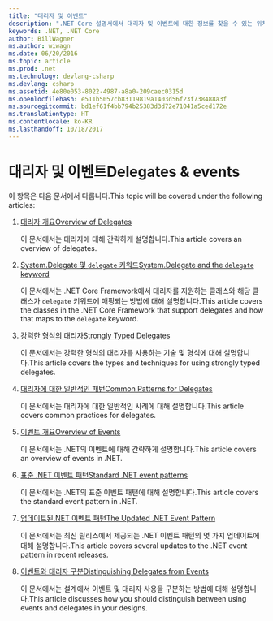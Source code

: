 ```yaml
---
title: "대리자 및 이벤트"
description: ".NET Core 설명서에서 대리자 및 이벤트에 대한 정보를 찾을 수 있는 위치를 확인합니다."
keywords: .NET, .NET Core
author: BillWagner
ms.author: wiwagn
ms.date: 06/20/2016
ms.topic: article
ms.prod: .net
ms.technology: devlang-csharp
ms.devlang: csharp
ms.assetid: 4e80e053-8022-4987-a8a0-209caec0315d
ms.openlocfilehash: e511b5057cb83119819a1403d56f23f738488a3f
ms.sourcegitcommit: bd1ef61f4bb794b25383d3d72e71041a5ced172e
ms.translationtype: HT
ms.contentlocale: ko-KR
ms.lasthandoff: 10/18/2017
---
```

# <a name="delegates--events"></a><span data-ttu-id="889ad-104">대리자 및 이벤트</span><span class="sxs-lookup"><span data-stu-id="889ad-104">Delegates & events</span></span>

<span data-ttu-id="889ad-105">이 항목은 다음 문서에서 다룹니다.</span><span class="sxs-lookup"><span data-stu-id="889ad-105">This topic will be covered under the following articles:</span></span>

1. [<span data-ttu-id="889ad-106">대리자 개요</span><span class="sxs-lookup"><span data-stu-id="889ad-106">Overview of Delegates</span></span>](delegates-overview.md)

    <span data-ttu-id="889ad-107">이 문서에서는 대리자에 대해 간략하게 설명합니다.</span><span class="sxs-lookup"><span data-stu-id="889ad-107">This article covers an overview of delegates.</span></span>

2. [<span data-ttu-id="889ad-108">System.Delegate 및 `delegate` 키워드</span><span class="sxs-lookup"><span data-stu-id="889ad-108">System.Delegate and the `delegate` keyword</span></span>](delegate-class.md)

    <span data-ttu-id="889ad-109">이 문서에서는 .NET Core Framework에서 대리자를 지원하는 클래스와 해당 클래스가 `delegate` 키워드에 매핑되는 방법에 대해 설명합니다.</span><span class="sxs-lookup"><span data-stu-id="889ad-109">This article covers the classes in the .NET Core Framework that support delegates and how that maps to the `delegate` keyword.</span></span>

3. [<span data-ttu-id="889ad-110">강력한 형식의 대리자</span><span class="sxs-lookup"><span data-stu-id="889ad-110">Strongly Typed Delegates</span></span>](delegates-strongly-typed.md)

    <span data-ttu-id="889ad-111">이 문서에서는 강력한 형식의 대리자를 사용하는 기술 및 형식에 대해 설명합니다.</span><span class="sxs-lookup"><span data-stu-id="889ad-111">This article covers the types and techniques for using strongly typed delegates.</span></span>

4. [<span data-ttu-id="889ad-112">대리자에 대한 일반적인 패턴</span><span class="sxs-lookup"><span data-stu-id="889ad-112">Common Patterns for Delegates</span></span>](delegates-patterns.md)

    <span data-ttu-id="889ad-113">이 문서에서는 대리자에 대한 일반적인 사례에 대해 설명합니다.</span><span class="sxs-lookup"><span data-stu-id="889ad-113">This article covers common practices for delegates.</span></span>

5. [<span data-ttu-id="889ad-114">이벤트 개요</span><span class="sxs-lookup"><span data-stu-id="889ad-114">Overview of Events</span></span>](events-overview.md)

    <span data-ttu-id="889ad-115">이 문서에서는 .NET의 이벤트에 대해 간략하게 설명합니다.</span><span class="sxs-lookup"><span data-stu-id="889ad-115">This article covers an overview of events in .NET.</span></span>

6. [<span data-ttu-id="889ad-116">표준 .NET 이벤트 패턴</span><span class="sxs-lookup"><span data-stu-id="889ad-116">Standard .NET event patterns</span></span>](event-pattern.md)

    <span data-ttu-id="889ad-117">이 문서에서는 .NET의 표준 이벤트 패턴에 대해 설명합니다.</span><span class="sxs-lookup"><span data-stu-id="889ad-117">This article covers the standard event pattern in .NET.</span></span>

7. [<span data-ttu-id="889ad-118">업데이트된.NET 이벤트 패턴</span><span class="sxs-lookup"><span data-stu-id="889ad-118">The Updated .NET Event Pattern</span></span>](modern-events.md)

    <span data-ttu-id="889ad-119">이 문서에서는 최신 릴리스에서 제공되는 .NET 이벤트 패턴의 몇 가지 업데이트에 대해 설명합니다.</span><span class="sxs-lookup"><span data-stu-id="889ad-119">This article covers several updates to the .NET event pattern in recent releases.</span></span>

8. [<span data-ttu-id="889ad-120">이벤트와 대리자 구분</span><span class="sxs-lookup"><span data-stu-id="889ad-120">Distinguishing Delegates from Events</span></span>](distinguish-delegates-events.md)

    <span data-ttu-id="889ad-121">이 문서에서는 설계에서 이벤트 및 대리자 사용을 구분하는 방법에 대해 설명합니다.</span><span class="sxs-lookup"><span data-stu-id="889ad-121">This article discusses how you should distinguish between using events and delegates in your designs.</span></span>
 

